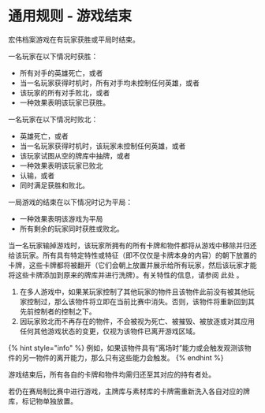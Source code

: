 # 通用规则 - 游戏结束

宏伟档案游戏在有玩家获胜或平局时结束。

一名玩家在以下情况时获胜：



* 所有对手的英雄死亡，或者
* 当一名玩家获得时机时，所有对手均未控制任何英雄，或者
* 该玩家的所有对手败北，或者
* 一种效果表明该玩家已获胜。



一名玩家在以下情况时败北：



* 英雄死亡，或者
* 当一名玩家获得时机时，该玩家未控制任何英雄，或者
* 该玩家试图从空的牌库中抽牌，或者
* 一种效果表明该玩家已败北
* 认输，或者
* 同时满足获胜和败北。



一局游戏的结束在以下情况时记为平局：



* 一种效果表明该游戏为平局
* 所有剩余的玩家同时获胜或败北。



当一名玩家输掉游戏时，该玩家所拥有的所有卡牌和物件都将从游戏中移除并归还给该玩家。所有具有特定特性或特征（即不仅仅是卡牌本身的内容）的朝下放置的卡牌，这些卡牌都将被翻开（它们会朝上放置并展示给所有玩家，然后该玩家才能将这些卡牌添加到原来的牌库并进行洗牌）。有关特性的信息，请参阅 此处 。



1. 在多人游戏中，如果某玩家控制了其他玩家的物件且该物件此前没有被其他玩家控制过，那么该物件将立即在当前比赛中消失。否则，该物件将重新回到其先前控制者的控制之下。
2. 因玩家败北而不再存在的物件，不会被视为死亡、被摧毁、被放逐或对其应用任何其他游戏状态的变更，仅视为该物件已离开游戏区域。

{% hint style="info" %}
例如，如果该物件具有“离场时”能力或会触发观测该物件的另一物件的离开能力，那么只有这些能力会触发。
{% endhint %}



游戏结束后，所有各自的卡牌和物件均需归还至其对应的持有者处。

若仍在赛局制比赛中进行游戏，主牌库与素材库的卡牌需重新洗入各自对应的牌库，标记物单独放置。
